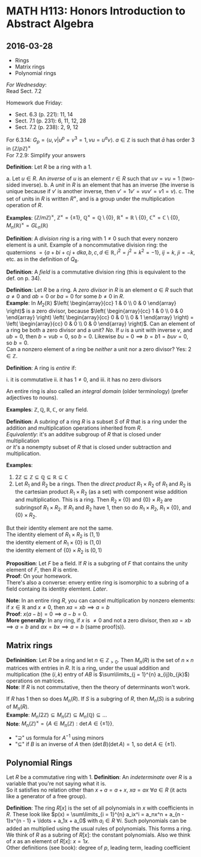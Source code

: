 # MATH H113: Honors Introduction to Abstract Algebra
## 2016-03-28
- Rings
- Matrix rings
- Polynomial rings

*For Wednesday*: \
Read Sect. 7.2

Homework due Friday:

- Sect. 6.3 (p. 221): 11, 14
- Sect. 7.1 (p. 231): 6, 11, 12, 28
- Sect. 7.2 (p. 238): 2, 9, 12

For 6.3.14: $G_p = \langle u, v | u^p = v^3 = 1, vu = u^av \rangle$. $a \in \mathbb{Z}$ is such that $\bar{a}$ has order 3 in $(\mathbb{Z}/p\mathbb{Z})^{\times}$ \
For 7.2.9: Simplify your answers

**Definition**: Let $R$ be a ring with a 1.

a. Let $u \in R$. An *inverse* of $u$ is an element $r \in R$ such that $uv = vu = 1$ (two-sided inverse).
b. A *unit* in $R$ is an element that has an inverse (the inverse is unique because if $v'$ is another inverse, then $v' = 1v' = vuv' = v1 = v$).
c. The set of units in $R$ is written $R^{\times}$, and is a group under the multiplication operation of $R$.

**Examples**: $(\mathbb{Z}/m\mathbb{Z})^{\times}$, $\mathbb{Z}^{\times} = \{\pm 1\}$, $\mathbb{Q}^{\times} = \mathbb{Q} \setminus \{0\}$, $\mathbb{R}^{\times} = \mathbb{R} \setminus \{0\}$, $\mathbb{C}^{\times} = \mathbb{C} \setminus \{0\}$, $M_n(\mathbb{R})^{\times} = GL_n(\mathbb{R})$

**Definition**: A *division ring* is a ring with $1 \neq 0$ such that every nonzero element is a unit. Example of a noncommutative division ring: the quaternions $= \{a + bi + cj + dk  a, b, c, d \in \mathbb{R}, i^2 = j^2 = k^2 = -1\}$, $ij = k$, $ji = -k$, etc. as in the definition of $Q_8$.

**Definition**: A *field* is a commutative division ring (this is equivalent to the def. on p. 34).

**Definition**: Let $R$ be a ring. A *zero divisor* in $R$ is an element $a \in R$ such that $a \neq 0$ and $ab = 0$ or $ba = 0$ for some $b \neq 0$ in $R$. \
**Example**: In $M_2(\mathbb{R})$ $\left( \begin{array}{cc} 1 & 0 \\ 0 & 0 \end{array} \right)$ is a zero divisor, because $\left( \begin{array}{cc} 1 & 0 \\ 0 & 0 \end{array} \right) \left( \begin{array}{cc} 0 & 0 \\ 0 & 1 \end{array} \right) = \left( \begin{array}{cc} 0 & 0 \\ 0 & 0 \end{array} \right)$.
Can an element of a ring be both a zero divisor and a unit? *No*. If $u$ is a unit with inverse $v$, and $ub = 0$, then $b = vub = 0$, so $b = 0$. Likewise $bu = 0 \implies b = b1 = buv = 0$, so $b = 0$. \
Can a nonzero element of a ring be *neither* a unit nor a zero divisor? Yes: $2 \in \mathbb{Z}$.

**Definition**: A ring is *entire* if:

i. it is commutative
ii. it has $1 \neq 0$, and
iii. it has no zero divisors

An entire ring is also called an *integral domain* (older terminology) (prefer adjectives to nouns).

**Examples**: $\mathbb{Z}, \mathbb{Q}, \mathbb{R}, \mathbb{C}$, or any field.

**Definition**: A *subring* of a ring $R$ is a subset $S$ of $R$ that is a ring under the addition and multiplication operations inherited from $R$. \
*Equivalently*: it's an additve subgroup of $R$ that is closed under multiplication \
*or* it's a nonempty subset of $R$ that is closed under subtraction and multiplication.

**Examples**:

1. $2\mathbb{Z} \subseteq \mathbb{Z} \subseteq \mathbb{Q} \subseteq \mathbb{R} \subseteq \mathbb{C}$
2. Let $R_1$ and $R_2$ be a rings. Then the *direct product* $R_1 \times R_2$ of $R_1$ and $R_2$ is the cartesian product $R_1 \times R_2$ (as a set) with component wise addition and multiplication. This is a ring. Then $R_2 \times \{0\}$ and $\{0\} \times R_2$ are subringsof $R_1 \times R_2$. If $R_1$ and $R_2$ have 1, then so do $R_1 \times R_2$, $R_1 \times \{0\}$, and $\{0\} \times R_2$.

But their identity element are not the same. \
The identity element of $R_1 \times R_2$ is $(1, 1)$ \
the identity element of $R_1 \times \{0\}$ is $(1, 0)$ \
the identity element of $\{0\} \times R_2$ is $(0, 1)$

**Proposition**: Let $F$ be a field. If $R$ is a subgring of $F$ that contains the unity element of $F$, then $R$ is entire. \
**Proof**: On your homework. \
There's also a converse: envery entire ring is isomorphic to a subring of a field containg its identity elemtent. *Later*.

**Note**: In an entire ring $R$, you can cancel multiplication by nonzero elements: if $x \in \mathbb{R}$ and $x \neq 0$, then $xa = xb \implies a = b$ \
**Proof**: $x(a - b) = 0 \implies a - b = 0$. \
**More generally**: In any ring, if $x$ is $\neq 0$ and not a zero divisor, then $xa = xb \implies a = b$ and $ax = bx \implies a = b$ (same proof(s)).

## Matrix rings
**Defininition**: Let $R$ be a ring and let $n \in \mathbb{Z}_{> 0}$. Then $M_n(R)$ is the set of $n \times n$ matrices with entries in $R$. It is a ring, under the usual addition and multiplication (the $(i, k)$ entry of $AB$ is $\sum\limits_{j = 1}^{n} a_{ij}b_{jk}$) operations on matrices. \
**Note**: If $R$ is not commutative, then the theory of determinants won't work.

If $R$ has 1 then so does $M_n(R)$. If $S$ is a subgring of $R$, then $M_n(S)$ is a subring of $M_n(R)$. \
**Example**: $M_n(2\mathbb{Z}) \subseteq M_n(\mathbb{Z}) \subseteq M_n(\mathbb{Q}) \subseteq \ldots$ \
**Note**: $M_n(\mathbb{Z})^{\times} = \{A \in M_n(\mathbb{Z}) : \det{A} \in \{\pm 1\}\}$.

- "$\supseteq$" us formula for $A^{-1}$ using minors
- "$\subseteq$" if $B$ is an inverse of $A$ then $(\det{B})(\det{A}) = 1$, so $\det{A} \in \{\pm 1\}$.

## Polynomial Rings
Let $R$ be a commutative ring with 1.
**Definition**: An *indeterminate* over $R$ is a variable that you're not saying what it is. \
So it satisfies no relation other than $x + a = a + x$, $xa = ax$ $\forall a \in R$ (it acts like a generator of a free group).

**Definition**: The ring $R[x]$ is the set of all polynomials in $x$ with coefficients in $R$. These look like $p(x) = \sum\limits_{i = 1}^{n} a_ix^i = a_nx^n + a_{n - 1}x^{n - 1} + \ldots + a_1x + a_0$ with $a_i \in R\ \forall i$. Such polynomials can be added an multiplied using the usual rules of polynomials. This forms a ring. We think of $R$ as a subring of $R[x]$: the constant polynomials. Also we think of $x$ as an element of $R[x]$: $x = 1x$. \
Other definitions (see book): degree of $p$, leading term, leading coefficient
